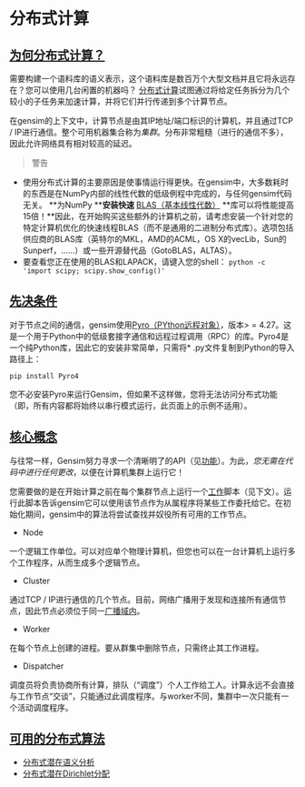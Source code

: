 

# 分布式计算

## [为何分布式计算？](https://radimrehurek.com/gensim/distributed.html#why-distributed-computing "永久链接到这个标题")

需要构建一个语料库的语义表示，这个语料库是数百万个大型文档并且它将永远存在？您可以使用几台闲置的机器吗？ [分布式计算](https://en.wikipedia.org/wiki/Distributed_computing)试图通过将给定任务拆分为几个较小的子任务来加速计算，并将它们并行传递到多个计算节点。

在gensim的上下文中，计算节点是由其IP地址/端口标识的计算机，并且通过TCP / IP进行通信。整个可用机器集合称为*集群*。分布非常粗糙（进行的通信不多），因此允许网络具有相对较高的延迟。

> 警告
* 使用分布式计算的主要原因是使事情运行得更快。在gensim中，大多数耗时的东西是在NumPy内部的线性代数的低级例程中完成的，与任何gensim代码无关。 **为NumPy ****安装快速** [BLAS（基本线性代数）](https://en.wikipedia.org/wiki/Basic_Linear_Algebra_Subprograms) **库可以将性能提高15倍！**因此，在开始购买这些额外的计算机之前，请考虑安装一个针对您的特定计算机优化的快速线程BLAS（而不是通用的二进制分布式库）。选项包括供应商的BLAS库（英特尔的MKL，AMD的ACML，OS X的vecLib，Sun的Sunperf，......）或一些开源替代品（GotoBLAS，ALTAS）。
* 要查看您正在使用的BLAS和LAPACK，请键入您的shell：
    `python -c 'import scipy; scipy.show_config()'`

## [先决条件](https://radimrehurek.com/gensim/distributed.html#prerequisites "永久链接到这个标题")

对于节点之间的通信，gensim使用[Pyro（PYthon远程对象）](https://pypi.python.org/pypi/Pyro4)，版本> = 4.27。这是一个用于Python中的低级套接字通信和远程过程调用（RPC）的库。Pyro4是一个纯Python库，因此它的安装非常简单，只需将* .py文件复制到Python的导入路径上：

`pip install Pyro4`

您不必安装Pyro来运行Gensim，但如果不这样做，您将无法访问分布式功能（即，所有内容都将始终以串行模式运行，此页面上的示例不适用）。

## [核心概念](https://radimrehurek.com/gensim/distributed.html#core-concepts "永久链接到这个标题")

与往常一样，Gensim努力寻求一个清晰明了的API（见[功能](https://radimrehurek.com/gensim/intro.html#design)）。为此，*您无需在代码中进行任何更改*，以便在计算机集群上运行它！

您需要做的是在开始计算之前在每个集群节点上运行一个[工作](https://radimrehurek.com/gensim/distributed.html#term-worker)脚本（见下文）。运行此脚本告诉gensim它可以使用该节点作为从属程序将某些工作委托给它。在初始化期间，gensim中的算法将尝试查找并奴役所有可用的工作节点。

* Node

一个逻辑工作单位。可以对应单个物理计算机，但您也可以在一台计算机上运行多个工作程序，从而生成多个逻辑节点。

* Cluster

通过TCP / IP进行通信的几个节点。目前，网络广播用于发现和连接所有通信节点，因此节点必须位于同一[广播域内](https://en.wikipedia.org/wiki/Broadcast_domain)。

* Worker

在每个节点上创建的进程。要从群集中删除节点，只需终止其工作进程。

* Dispatcher

调度员将负责协商所有计算，排队（“调度”）个人工作给工人。计算永远不会直接与工作节点“交谈”，只能通过此调度程序。与worker不同，集群中一次只能有一个活动调度程序。

## [可用的分布式算法](https://radimrehurek.com/gensim/distributed.html#available-distributed-algorithms "永久链接到这个标题")

* [分布式潜在语义分析](https://radimrehurek.com/gensim/dist_lsi.html)
* [分布式潜在Dirichlet分配](https://radimrehurek.com/gensim/dist_lda.html)
